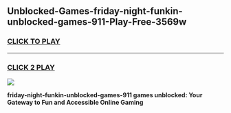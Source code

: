 
## Unblocked-Games-friday-night-funkin-unblocked-games-911-Play-Free-3569w
<h3>
<a href="https://premium76.site?title=friday-night-funkin-unblocked-games-911&ref=20A">CLICK TO PLAY</a></h3>
<hr>

<h3>
<a href="https://premium76.site?title=friday-night-funkin-unblocked-games-911&ref=20A">CLICK 2 PLAY</a>
  
</h3>

<a href="https://premium76.site?title=friday-night-funkin-unblocked-games-911&ref=20A"><img src="https://clearcache.store/games.png"></a>


**friday-night-funkin-unblocked-games-911 games unblocked: Your Gateway to Fun and Accessible Online Gaming**
